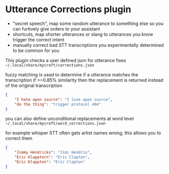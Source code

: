 # Utterance Corrections plugin

- "secret speech", map some random utterance to something else so you can furtively give orders to your assistant
- shortcuts, map shorter utterances or slang to utterances you know trigger the correct intent
- manually correct bad STT transcriptions you experimentally determined to be common for you

This plugin checks a user defined json for utterance fixes `~/.local/share/mycroft/corrections.json`

fuzzy matching is used to determine if a utterance matches the transcription
if >=0.85% similarity then the replacement is returned instead of the original transcription
```json
{
    "I hate open source": "I love open source",
    "do the thing": "trigger protocol 404"
}
```

you can also define unconditional replacements at word level `~/.local/share/mycroft/word_corrections.json`

for example whisper STT often gets artist names wrong, this allows you to correct them
```json
{
    "Jimmy Hendricks": "Jimi Hendrix",
    "Eric Klapptern": "Eric Clapton",
    "Eric Klappton": "Eric Clapton"
}
```
